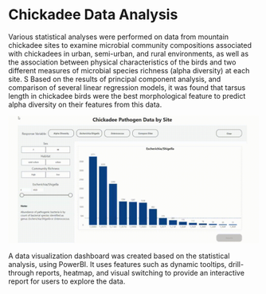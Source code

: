 # Chickadee Data Analysis

Various statistical analyses were performed on data from mountain chickadee sites to examine microbial community compositions associated with chickadees in urban, semi-urban, and rural environments, as well as the association between physical characteristics of the birds and two different measures of microbial species richness (alpha diversity) at each site.
S
Based on the results of principal component analysis, and comparison of several linear regression models, it was found that tarsus length in chickadee birds were the best morphological feature to predict alpha diversity on their features from this data.

![](chickadee.gif)

A data visualization dashboard was created based on the statistical analysis, using PowerBI. It uses features such as dynamic tooltips, drill-through reports, heatmap, and visual switching to provide an interactive report for users to explore the data.